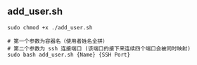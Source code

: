 

## add_user.sh

```shell
sudo chmod +x ./add_user.sh

# 第一个参数为容器名（使用者姓名全拼）
# 第二个参数为 ssh 连接端口 (该端口的接下来连续四个端口会被同时映射)
sudo bash add_user.sh {Name} {SSH Port}
```

